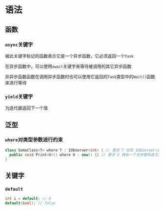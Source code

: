 # 语法


## 函数

### `async`关键字

被此关键字标记的函数表示它是一个异步函数，它必须返回一个`Task`

在异步函数中，可以使用`await`关键字来等待被调用的其它异步函数

非异步函数函数在调用异步函数时也可以使用它返回的`Task`类型中的`Wait()`函数来进行等待

### `yield`关键字

为迭代器返回下一个值



## 泛型

### `where`对类型参数进行约束

```C#
class SomeClass<T> where T : IObserver<int> { // 要求 T 实现 IObserver<int>
  public void Print<U>() where U : new() {} // 要求 U 拥有一个无参数构造方法
}
```


## 关键字

### `default`

```C#
int i = default; // 0
default(bool); // false
```

